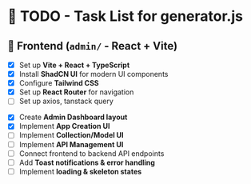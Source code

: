 # 📌 TODO - Task List for generator.js

## 🎨 Frontend (`admin/` - React + Vite)
- [x] Set up **Vite + React + TypeScript**
- [x] Install **ShadCN UI** for modern UI components
- [x] Configure **Tailwind CSS**
- [x] Set up **React Router** for navigation
- [ ] Set up axios, tanstack query
<!-- - [ ] Implement **authentication flow (login, logout, protected routes)** -->
- [x] Create **Admin Dashboard layout**
- [x] Implement **App Creation UI**
- [ ] Implement **Collection/Model UI**
- [ ] Implement **API Management UI**
- [ ] Connect frontend to backend API endpoints
- [ ] Add **Toast notifications & error handling**
- [ ] Implement **loading & skeleton states**